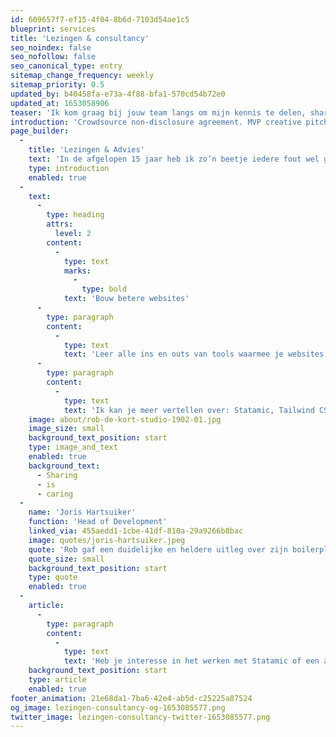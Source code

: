 ```yaml
---
id: 609657f7-ef15-4f04-8b6d-7103d54ae1c5
blueprint: services
title: 'Lezingen & consultancy'
seo_noindex: false
seo_nofollow: false
seo_canonical_type: entry
sitemap_change_frequency: weekly
sitemap_priority: 0.5
updated_by: b40458fa-e73a-4f88-bfa1-570cd54b72e0
updated_at: 1653058906
teaser: 'Ik kom graag bij jouw team langs om mijn kennis te delen, sharing is caring!'
introduction: 'Crowdsource non-disclosure agreement. MVP creative pitch venture startup low hanging fruit hypotheses customer strategy iPad partnership social proof. deployment. Long tail success entrepreneur network effects android. deployment.'
page_builder:
  -
    title: 'Lezingen & Advies'
    text: 'In de afgelopen 15 jaar heb ik zo’n beetje iedere fout wel gemaakt in het programmeerproces. Inmiddels weet ik welke keuzes goed zijn. Hoewel ik gespecialiseerd ben in Statamic, zijn er meer tools die ik gebruik. Ik vertel je organisatie of team er graag alles over, zodat jullie ook nog betere websites kunnen maken.'
    type: introduction
    enabled: true
  -
    text:
      -
        type: heading
        attrs:
          level: 2
        content:
          -
            type: text
            marks:
              -
                type: bold
            text: 'Bouw betere websites'
      -
        type: paragraph
        content:
          -
            type: text
            text: 'Leer alle ins en outs van tools waarmee je websites beter presteren.'
      -
        type: paragraph
        content:
          -
            type: text
            text: 'Ik kan je meer vertellen over: Statamic, Tailwind CSS, AlpineJS, Peak, toegankelijkheid (a11y) en usability.'
    image: about/rob-de-kort-studio-1902-01.jpg
    image_size: small
    background_text_position: start
    type: image_and_text
    enabled: true
    background_text:
      - Sharing
      - is
      - caring
  -
    name: 'Joris Hartsuiker'
    function: 'Head of Development'
    linked_via: 455aedd1-1cbe-41df-810a-29a9266b8bac
    image: quotes/joris-hartsuiker.jpeg
    quote: 'Rob gaf een duidelijke en heldere uitleg over zijn boilerplate Peak en over het gebruik van Statamic. Begin je net met Statamic of met zijn boilerplate Peak, dan is dit een absolute aanrader!'
    quote_size: small
    background_text_position: start
    type: quote
    enabled: true
  -
    article:
      -
        type: paragraph
        content:
          -
            type: text
            text: 'Heb je interesse in het werken met Statamic of een andere developmenttool? Ik geef regelmatig trainingen aan teams en vind het ook ontzettend leuk om een praatje te houden over het ontwikkelen van websites in het algemeen of een specifiek onderdeel. Zo deel ik niet alleen mijn kennis, maar ook mijn enthousiasme.'
    background_text_position: start
    type: article
    enabled: true
footer_animation: 21e68da1-7ba6-42e4-ab5d-c25225a87524
og_image: lezingen-consultancy-og-1653085577.png
twitter_image: lezingen-consultancy-twitter-1653085577.png
---
```

